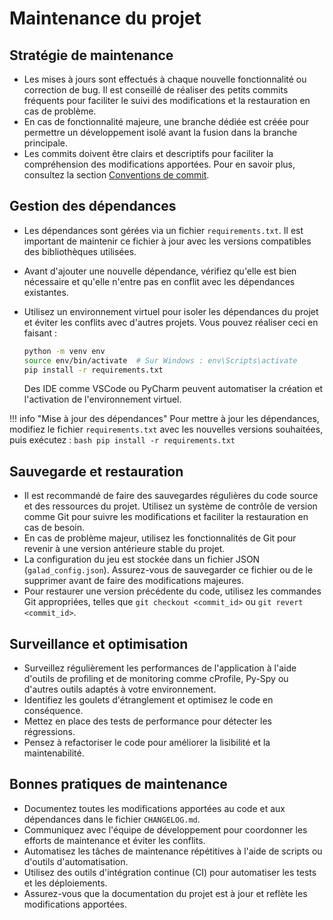 # Maintenance du projet

## Stratégie de maintenance

- Les mises à jours sont effectués à chaque nouvelle fonctionnalité ou correction de bug. Il est conseillé de réaliser des petits commits fréquents pour faciliter le suivi des modifications et la restauration en cas de problème.
- En cas de fonctionnalité majeure, une branche dédiée est créée pour permettre un développement isolé avant la fusion dans la branche principale.
- Les commits doivent être clairs et descriptifs pour faciliter la compréhension des modifications apportées. Pour en savoir plus, consultez la section [Conventions de commit](contributing.md#conventions-de-commit).

## Gestion des dépendances

- Les dépendances sont gérées via un fichier `requirements.txt`. Il est important de maintenir ce fichier à jour avec les versions compatibles des bibliothèques utilisées.
- Avant d'ajouter une nouvelle dépendance, vérifiez qu'elle est bien nécessaire et qu'elle n'entre pas en conflit avec les dépendances existantes.
- Utilisez un environnement virtuel pour isoler les dépendances du projet et éviter les conflits avec d'autres projets. Vous pouvez réaliser ceci en faisant :
  ```bash
  python -m venv env
  source env/bin/activate  # Sur Windows : env\Scripts\activate
  pip install -r requirements.txt
  ```

  Des IDE comme VSCode ou PyCharm peuvent automatiser la création et l'activation de l'environnement virtuel.

!!! info "Mise à jour des dépendances"
    Pour mettre à jour les dépendances, modifiez le fichier `requirements.txt` avec les nouvelles versions souhaitées, puis exécutez :
    ```bash
    pip install -r requirements.txt
    ```


## Sauvegarde et restauration

- Il est recommandé de faire des sauvegardes régulières du code source et des ressources du projet. Utilisez un système de contrôle de version comme Git pour suivre les modifications et faciliter la restauration en cas de besoin.
- En cas de problème majeur, utilisez les fonctionnalités de Git pour revenir à une version antérieure stable du projet.
- La configuration du jeu est stockée dans un fichier JSON (`galad_config.json`). Assurez-vous de sauvegarder ce fichier ou de le supprimer avant de faire des modifications majeures.
- Pour restaurer une version précédente du code, utilisez les commandes Git appropriées, telles que `git checkout <commit_id>` ou `git revert <commit_id>`.

## Surveillance et optimisation

- Surveillez régulièrement les performances de l'application à l'aide d'outils de profiling et de monitoring comme cProfile, Py-Spy ou d'autres outils adaptés à votre environnement.
- Identifiez les goulets d'étranglement et optimisez le code en conséquence.
- Mettez en place des tests de performance pour détecter les régressions.
- Pensez à refactoriser le code pour améliorer la lisibilité et la maintenabilité.

## Bonnes pratiques de maintenance

- Documentez toutes les modifications apportées au code et aux dépendances dans le fichier `CHANGELOG.md`.
- Communiquez avec l'équipe de développement pour coordonner les efforts de maintenance et éviter les conflits.
- Automatisez les tâches de maintenance répétitives à l'aide de scripts ou d'outils d'automatisation.
- Utilisez des outils d'intégration continue (CI) pour automatiser les tests et les déploiements.
- Assurez-vous que la documentation du projet est à jour et reflète les modifications apportées.

